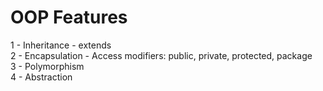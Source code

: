 <h1>OOP Features</h1>

1 - Inheritance - extends
<br>
2 - Encapsulation - Access modifiers: public, private, protected, package
<br>
3 - Polymorphism
<br>
4 - Abstraction